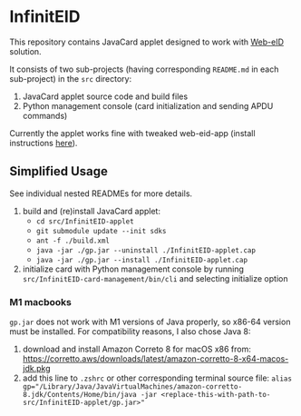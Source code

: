 # InfinitEID

This repository contains JavaCard applet designed to work with [Web-eID](https://web-eid.eu/) solution.

It consists of two sub-projects (having corresponding `README.md` in each sub-project) in the `src` directory:

1) JavaCard applet source code and build files
2) Python management console (card initialization and sending APDU commands)

Currently the applet works fine with tweaked web-eid-app (install instructions [here](https://github.com/Muzosh/libelectronic-id-with-InfinitEID)).

## Simplified Usage

See individual nested READMEs for more details.

1. build and (re)install JavaCard applet:
   * `cd src/InfinitEID-applet`
   * `git submodule update --init sdks`
   * `ant -f ./build.xml`
   * `java -jar ./gp.jar --uninstall ./InfinitEID-applet.cap`
   * `java -jar ./gp.jar --install ./InfinitEID-applet.cap`
2. initialize card with Python management console by running `src/InfinitEID-card-management/bin/cli` and selecting initialize option

### M1 macbooks

`gp.jar` does not work with M1 versions of Java properly, so x86-64 version must be installed. For compatibility reasons, I also chose Java 8:

1. download and install Amazon Correto 8 for macOS x86 from: <https://corretto.aws/downloads/latest/amazon-corretto-8-x64-macos-jdk.pkg>
1. add this line to `.zshrc` or other corresponding terminal source file: `alias gp="/Library/Java/JavaVirtualMachines/amazon-corretto-8.jdk/Contents/Home/bin/java -jar <replace-this-with-path-to-src/InfinitEID-applet/gp.jar>"`
